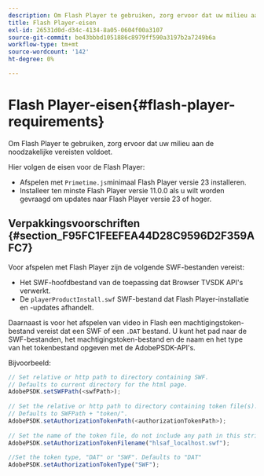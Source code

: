 ```yaml
---
description: Om Flash Player te gebruiken, zorg ervoor dat uw milieu aan de noodzakelijke vereisten voldoet.
title: Flash Player-eisen
exl-id: 26531d0d-d34c-4134-8a05-0604f00a3107
source-git-commit: be43bbbd1051886c8979ff590a3197b2a7249b6a
workflow-type: tm+mt
source-wordcount: '142'
ht-degree: 0%

---
```


# Flash Player-eisen{#flash-player-requirements}

Om Flash Player te gebruiken, zorg ervoor dat uw milieu aan de noodzakelijke vereisten voldoet.

<!--<a id="section_FEE654D506EC4D85AE77302AD2A27777"></a>-->

Hier volgen de eisen voor de Flash Player:

* Afspelen met `Primetime.js`minimaal Flash Player versie 23 installeren.
* Installeer ten minste Flash Player versie 11.0.0 als u wilt worden gevraagd om updates naar Flash Player versie 23 of hoger.

## Verpakkingsvoorschriften {#section_F95FC1FEEFEA44D28C9596D2F359AFC7}

Voor afspelen met Flash Player zijn de volgende SWF-bestanden vereist:

* Het SWF-hoofdbestand van de toepassing dat Browser TVSDK API&#39;s verwerkt.
* De `playerProductInstall.swf` SWF-bestand dat Flash Player-installatie en -updates afhandelt.

Daarnaast is voor het afspelen van video in Flash een machtigingstoken-bestand vereist dat een SWF of een `.DAT` bestand. U kunt het pad naar de SWF-bestanden, het machtigingstoken-bestand en de naam en het type van het tokenbestand opgeven met de AdobePSDK-API&#39;s.

Bijvoorbeeld:

```js
// Set relative or http path to directory containing SWF.  
// Defaults to current directory for the html page. 
AdobePSDK.setSWFPath(<swfPath>); 
 
// Set the relative or http path to directory containing token file(s). 
// Defaults to SWFPath + "token/". 
AdobePSDK.setAuthorizationTokenPath(<authorizationTokenPath>); 
 
// Set the name of the token file, do not include any path in this string. 
AdobePSDK.setAuthorizationTokenFilename("hlsaf_localhost.swf"); 
 
//Set the token type, "DAT" or "SWF". Defaults to "DAT" 
AdobePSDK.setAuthorizationTokenType("SWF");
```
